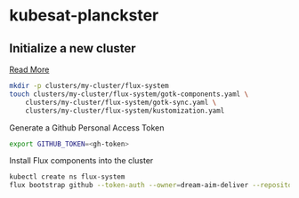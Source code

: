 # kubesat-planckster
## Initialize a new cluster

[Read More](https://fluxcd.io/flux/installation/configuration/boostrap-customization/)

```bash
mkdir -p clusters/my-cluster/flux-system
touch clusters/my-cluster/flux-system/gotk-components.yaml \
    clusters/my-cluster/flux-system/gotk-sync.yaml \
    clusters/my-cluster/flux-system/kustomization.yaml
```

Generate a Github Personal Access Token

```bash
export GITHUB_TOKEN=<gh-token>
```

Install Flux components into the cluster

```bash
kubectl create ns flux-system
flux bootstrap github --token-auth --owner=dream-aim-deliver --repository=kubesat-planckster --branch=main --path=clusters/my-cluster
```

